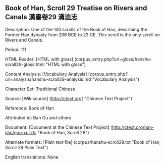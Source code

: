 ## Book of Han, Scroll 29 Treatise on Rivers and Canals 漢書卷29 溝洫志

Description: One of the 100 scrolls of the Book of Han, describing the Former Han dynasty from 206 BCE to 23 CE. This scroll is the only scroll on Rivers and Canals.

Period: 111

HTML Reader: [HTML with gloss] (corpus_entry.php?uri=gloss/hanshu-scroll29-gloss.html "HTML with gloss")

Content Analysis: [Vocabulary Analysis] (corpus_entry.php?uri=analysis/hanshu-scroll29-analysis.md "Vocabulary Analysis")

Character Set: Traditional Chinese

Source: [Wikisource] (http://ctext.org/ "Chinese Text Project")

Reference: Book of Han

Attributed to: Ban Gu and others

Document: [Document at the Chinese Text Project] (http://ctext.org/han-shu/gou-xu-zhi "Book of Han, Scroll 29")

Alternate formats: [Plain text file] (corpus/hanshu-scroll29.txt "Book of Han, Scroll 29 Plain Text")

English translations: None